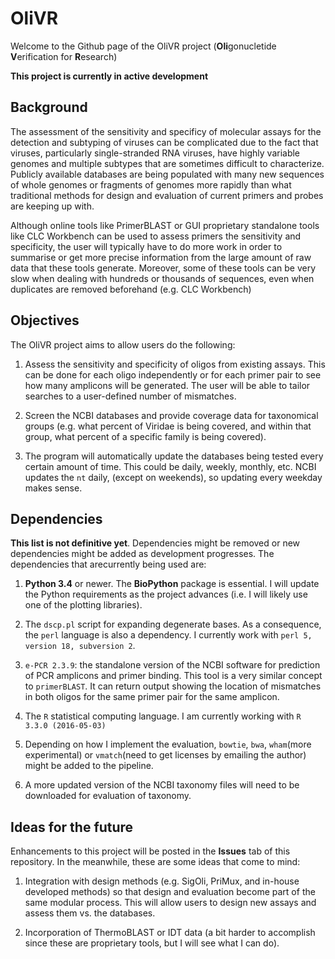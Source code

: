 # OliVR

Welcome to the Github page of the OliVR project (**Oli**gonucletide **V**erification for **R**esearch)

__This project is currently in active development__

## Background

The assessment of the sensitivity and specificy of molecular assays for the detection and subtyping of viruses can be complicated due to the fact that viruses, particularly single-stranded RNA viruses, have highly variable genomes and multiple subtypes that are sometimes difficult to characterize. Publicly available databases are being populated with many new sequences of whole genomes or fragments of genomes more rapidly than what traditional methods for design and evaluation of current primers and probes are keeping up with.

Although online tools like PrimerBLAST or GUI proprietary standalone tools like CLC Workbench can be used to assess primers the sensitivity and specificity, the user will typically have to do more work in order to summarise or get more precise information from the large amount of raw data that these tools generate. Moreover, some of these tools can be very slow when dealing with hundreds or thousands of sequences, even when duplicates are removed beforehand (e.g. CLC Workbench) 

## Objectives

The OliVR project aims to allow users do the following:

1. Assess the sensitivity and specificity of oligos from existing assays. This can be done for each oligo independently or for each primer pair to see how many amplicons will be generated. The user will be able to tailor searches to a user-defined number of mismatches.

2. Screen the NCBI databases and provide coverage data for taxonomical groups (e.g. what percent of Viridae is being covered, and within that group, what percent of a specific family is being covered).

3. The program will automatically update the databases being tested every certain amount of time. This could be daily, weekly, monthly, etc. NCBI updates the `nt` daily, (except on weekends), so updating every weekday makes sense. 

## Dependencies

__This list is not definitive yet__. Dependencies might be removed or new dependencies might be added as development progresses. The dependencies that arecurrently being used are:

1. __Python 3.4__ or newer. The __BioPython__ package is essential. I will update the Python requirements as the project advances (i.e. I will likely use one of the plotting libraries).

2. The `dscp.pl` script for expanding degenerate bases. As a consequence, the `perl` language is also a dependency. I currently work with `perl 5, version 18, subversion 2`.

3. `e-PCR 2.3.9`: the standalone version of the NCBI software for prediction of PCR amplicons and primer binding. This tool is a very similar concept to `primerBLAST`. It can return output showing the location of mismatches in both oligos for the same primer pair for the same amplicon.

4. The `R` statistical computing language. I am currently working with `R 3.3.0 (2016-05-03)`

5. Depending on how I implement the evaluation, `bowtie`, `bwa`, `wham`(more experimental) or `vmatch`(need to get licenses by emailing the author) might be added to the pipeline.

6. A more updated version of the NCBI taxonomy files will need to be downloaded for evaluation of taxonomy.

## Ideas for the future

Enhancements to this project will be posted in the __Issues__ tab of this repository. In the meanwhile, these are some ideas that come to mind:

1. Integration with design methods (e.g. SigOli, PriMux, and in-house developed methods) so that design and evaluation become part of the same modular process. This will allow users to design new assays and assess them vs. the databases. 

2. Incorporation of ThermoBLAST or IDT data (a bit harder to accomplish since these are proprietary tools, but I will see what I can do).
